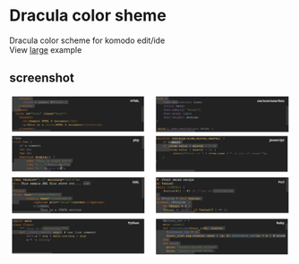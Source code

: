 # Dracula color sheme
Dracula color scheme for komodo edit/ide  
View <a href="https://github.com/babobski/Dracula-scheme/raw/master/screenshot.png" target="_blank">large</a> example

## screenshot
![screenshot](screenshot.png)

